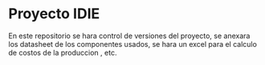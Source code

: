 # Proyecto IDIE
 En este repositorio se hara control de versiones del proyecto, se anexara los datasheet de los componentes usados, se hara un excel para el calculo de costos de la produccion , etc.
